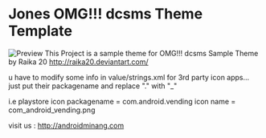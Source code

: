 Jones OMG!!! dcsms Theme Template
===================================
![Preview][1]
This Project is a sample theme for OMG!!! dcsms 
Sample Theme by Raika 20 http://raika20.deviantart.com/

u have to modify some info in value/strings.xml
for 3rd party icon apps... just put their packagename and replace "." with "_"

i.e playstore icon
	packagename = com.android.vending
	icon name 	= com_android_vending.png
	
	
	

visit us : http://androidminang.com

[1]: http://i.imgur.com/D4a6Pam.png